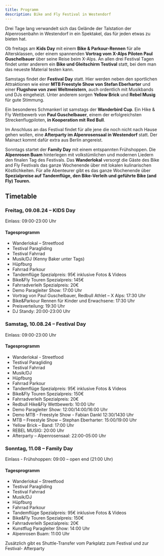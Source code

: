 ```yaml
---
title: Programm
description: Bike and Fly Festival in Westendorf
---
```


Drei Tage lang verwandelt sich das Gelände der Talstation der Alpenrosenbahn in Westendorf in ein Spektakel, das für jeden etwas zu bieten hat.

Ob freitags am **Kids Day** mit einem **Bike & Parkour-Rennen** für alle Altersklassen, oder einem spannenden **Vortrag vom X-Alps Piloten Paul Guschelbauer** über seine Reise beim X-Alps. An allen drei Festival Tagen findet unter anderem ein **Bike und Gleitschirm Testival** statt, bei dem man das neueste Material testen kann.

Samstags findet der **Festival Day** statt. Hier werden neben den sportlichen Attraktionen wie einer **MTB Freestyle Show von Stefan Eberharter** und einer **Flugshow von zwei Weltmeistern**, auch ordentlich mit Musikbands und DJs eingeheizt. Unter anderem sorgen **Yellow Brick** und **Rebel Musig** für gute Stimmung.

Ein besonderes Schmankerl ist samstags der **Wanderbird Cup**. Ein Hike & Fly Wettbewerb von **Paul Guschelbauer**, einem der erfolgreichsten Streckenflugpiloten, **in Kooperation mit** **Red Bull**.

Im Anschluss an das Festival findet für alle jene die noch nicht nach Hause gehen wollen, eine **Afterparty im Alpenrosensaal in Westendorf** statt. Der Mainact kommt dafür extra aus Berlin angereist.

Sonntags startet der **Family Day** mit einem entspannten Frühshoppen. Die **Alpenrosen Buam** hinterlegen mit volkstümlichen und modernen Liedern den finalen Tag des Festivals. Das **Wanderlokal** versorgt die Gäste des Bike and Fly Festivals das ganze Wochenende über mit lokalen kulinarischen Köstlichkeiten. Für alle Abenteurer gibt es das ganze Wochenende über **Spezialpreise auf Tandemflüge, den Bike-Verleih und geführte Bike (and Fly) Touren.**

## Timetable

<div class="grid md:grid-cols-3 gap-4 mb-10">
  <div class="bg-[#c2deba] shadow-md rounded-lg p-4">
    <h3>Freitag, 09.08.24 – KIDS Day</h3>
    <p>Einlass: 09:00-23:00 Uhr</p>
    <h4>Tagesprogramm</h4>
    <ul>
      <li>Wanderlokal – Streetfood</li>
      <li>Testival Paragliding</li>
      <li>Testival Fahrrad</li>
      <li>Musik/DJ (Kenny Baker unter Tags)</li>
      <li>Hüpfburg</li>
      <li>Fahrrad Parkour</li>
      <li>Tandemflüge Spezialpreis: 95€ inklusive Fotos & Videos</li>
      <li>Bike&Fly Touren Spezialpreis: 145€</li>
      <li>Fahrradverleih Spezialpreis: 20€</li>
      <li>Demo Paragleiter Show: 17:00 Uhr</li>
      <li>Vortrag von Paul Guschelbauer, Redbull Athlet – X Alps: 17:30 Uhr</li>
      <li>Bike&Parkour Rennen für Kinder und Erwachsene: 17:30 Uhr</li>
      <li>Preisverteilung: 19:30 Uhr</li>
      <li>DJ Standy: 20:00-23:00 Uhr</li>
    </ul>
  </div>
  <div class="bg-[#b0def1] shadow-md rounded-lg p-4">
    <h3>Samstag, 10.08.24 – Festival Day</h3>
    <p>Einlass: 09:00-23:00 Uhr</p>
    <h4>Tagesprogramm</h4>
    <ul>
      <li>Wanderlokal - Streetfood</li>
      <li>Testival Paragliding</li>
      <li>Testival Fahrrad</li>
      <li>Musik/DJ</li>
      <li>Hüpfburg</li>
      <li>Fahrrad Parkour</li>
      <li>Tandemflüge Spezialpreis: 95€ inklusive Fotos & Videos</li>
      <li>Bike&Fly Touren Spezialpreis: 150€</li>
      <li>Fahrradverleih Spezialpreis: 20€</li>
      <li>Redbull Hike&Fly Wettbewerb: 10:00 Uhr</li>
      <li>Demo Paragleiter Show: 12:00/14:00/16:00 Uhr</li>
      <li>Demo MTB - Freestyle Show - Fabian Dankl 12:30/1430 Uhr</li>
      <li>MTB – Freestyle Show – Stephan Eberharter: 15:00/19:00 Uhr</li>
      <li>Yellow Brick – Band: 17:00 Uhr</li>
      <li>REBEL MUSIG: 20:00 Uhr</li>
      <li>Afterparty – Alpenrosensaal: 22:00-05:00 Uhr</li>
    </ul>
  </div>
  <div class="bg-[#c2deba] shadow-md rounded-lg p-4">
    <h3>Sonntag, 11.08 – Family Day</h3>
    <p>Einlass - Frühshoppen: 09:00 – open end (21:00 Uhr)</p>
    <h4>Tagesprogramm</h4>
    <ul>
      <li>Wanderlokal – Streetfood</li>
      <li>Testival Paragliding</li>
      <li>Testival Fahrrad</li>
      <li>Musik/DJ</li>
      <li>Hüpfburg</li>
      <li>Fahrrad Parkour</li>
      <li>Tandemflüge Spezialpreis: 95€ inklusive Fotos & Videos</li>
      <li>Bike&Fly Touren Spezialpreis: 150€</li>
      <li>Fahrradverleih Spezialpreis: 20€</li>
      <li>Kunstflug Paragleiter Show: 14:00 Uhr</li>
      <li>Alpenrosen Buam: 11:00 Uhr</li>
    </ul>
    <p>Zusätzlich gibt es Shuttle-Transfer vom Parkplatz zum Festival und zur Festival- Afterparty</p>
  </div>
</div>


<ContentImageGallery path="/media/programm/gallerie/"/>
